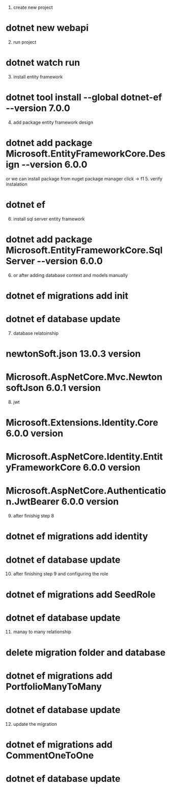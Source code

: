 1. create new project
# dotnet new webapi
2. run project
# dotnet watch run

3. install entity framework
# dotnet tool install --global dotnet-ef --version 7.0.0
4. add package entity framework design
# dotnet add package Microsoft.EntityFrameworkCore.Design --version 6.0.0
or we can install package from nuget package manager
click -> f1
5. verify instalation
# dotnet ef
6. install sql server entity framework
# dotnet add package Microsoft.EntityFrameworkCore.SqlServer --version 6.0.0
<!-- 6. Enter scaffold command
# dotnet ef dbcontext scaffold "Server=DESKTOP-QUDMRGS\SQLEXPRESS;Database=testdb;Trusted_Connection=True;" Microsoft.EntityFrameworkCore.SqlServer --output-dir Models

retore the package
dotnet restore -->
6. or after adding database context and models manually
# dotnet ef migrations add init
# dotnet ef database update

7. database relatoinship
# newtonSoft.json 13.0.3 version
# Microsoft.AspNetCore.Mvc.NewtonsoftJson 6.0.1 version

8. jwt
# Microsoft.Extensions.Identity.Core 6.0.0 version
# Microsoft.AspNetCore.Identity.EntityFrameworkCore 6.0.0 version
# Microsoft.AspNetCore.Authentication.JwtBearer 6.0.0 version

9. after finishig step 8
# dotnet ef migrations add identity
# dotnet ef database update

10. after finishing step 9 and configuring the role
# dotnet ef migrations add SeedRole
# dotnet ef database update

11. manay to many relationship
# delete migration folder and database
# dotnet ef migrations add PortfolioManyToMany
# dotnet ef database update


12. update the migration 
# dotnet ef migrations add CommentOneToOne
# dotnet ef database update